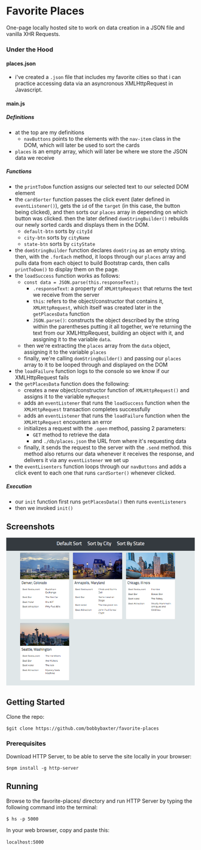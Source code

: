 # Favorite Places
One-page locally hosted site to work on data creation in a JSON file and vanilla XHR Requests.

### Under the Hood
#### places.json
- i've created a `.json` file that includes my favorite cities so that i can practice accessing data via an asyncronous XMLHttpRequest in Javascript.

#### main.js
##### Definitions
- at the top are my definitions
  - `navButtons` points to the elements with the `nav-item` class in the DOM, which will later be used to sort the cards
- `places` is an empty array, which will later be where we store the JSON data we receive
##### Functions
- the `printToDom` function assigns our selected text to our selected DOM element
- the `cardSorter` function passes the click event (later defined in `eventListener()`), gets the `id` of the `target` (in this case, the button being clicked), and then sorts our `places` array in depending on which button was clicked.  then the later defined `domStringBuilder()` rebuilds our newly sorted cards and displays them in the DOM.
  - `default-btn` sorts by `cityId`
  - `city-btn` sorts by `cityName`
  - `state-btn` sorts by `cityState`
- the `domStringBuilder` function declares `domString` as an empty string.  then, with the `.forEach` method, it loops through our `places` array and pulls data from each object to build Bootstrap cards, then calls `printToDom()` to display them on the page.
- the `loadSuccess` function works as follows:
  - `const data = JSON.parse(this.responseText);`
    - `.responseText`: a property of `XMLHttpRequest` that returns the text we receive from the server
    - `this`: refers to the object/constructor that contains it, `XMLHttpRequest`, which itself was created later in the `getPlacesData` function 
    - `JSON.parse()`: constructs the object described by the string within the parentheses
  putting it all together, we're returning the text from our XMLHttpRequest, building an object with it, and assigning it to the variable `data`.  
  - then we're extracting the `places` array from the `data` object, assigning it to the variable `places`
  - finally, we're calling `domStringBuilder()` and passing our `places` array to it to be looped through and displayed on the DOM
- the `loadFailure` function logs to the console so we know if our XMLHttpRequest fails
- the `getPlacesData` function does the following:
  - creates a new object/constructor function of `XMLHttpRequest()` and assigns it to the variable `myRequest`
  - adds an `eventListener` that runs the `loadSuccess` function when the `XMLHttpRequest` transaction completes successfully
  - adds an `eventListener` that runs the `loadFailure` function when the `XMLHttpRequest` encounters an error
  - initializes a request with the `.open` method, passing 2 parameters: 
    - `GET` method to retrieve the data
    - and `./db/places.json` the URL from where it's requesting data
  - finally, it sends the request to the server with the `.send` method.  this method also returns our data whenever it receives the response, and delivers it via any `eventListener` we set up
- the `eventLisenters` function loops through our `navButtons` and adds a click event to each one that runs `cardSorter()` whenever clicked.
##### Execution
- our `init` function first runs `getPlacesData()` then runs `eventListeners`
- then we invoked `init()`

## Screenshots
![image of personal bio website](https://raw.githubusercontent.com/bobbybaxter/favorite-places/master/images/favorite-places-screenshot.png)

## Getting Started
Clone the repo:
```
$git clone https://github.com/bobbybaxter/favorite-places
```

### Prerequisites
Download HTTP Server, to be able to serve the site locally in your browser:
```
$npm install -g http-server
```

## Running
Browse to the favorite-places/ directory and run HTTP Server by typing the following command into the terminal:
```
$ hs -p 5000
```

In your web browser, copy and paste this:

 `localhost:5000`